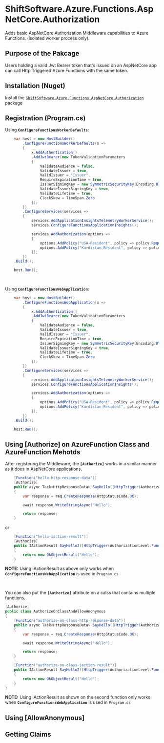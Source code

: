 # ShiftSoftware.Azure.Functions.AspNetCore.Authorization

Adds basic AspNetCore Authorization Middleware capabilities to Azure Functions. (isolated worker process only).

## Purpose of the Pakcage
Users holding a valid Jwt Bearer token that's issued on an AspNetCore app can call Http Triggered Azure Functions with the same token.

## Installation (Nuget)
Install the [`ShiftSoftware.Azure.Functions.AspNetCore.Authorization`](https://www.nuget.org/packages/ShiftSoftware.Azure.Functions.AspNetCore.Authorization) package

## Registration (Program.cs)
Using **`ConfigureFunctionsWorkerDefaults`**:   

``` C#
    var host = new HostBuilder()
        .ConfigureFunctionsWorkerDefaults(x =>
        {
            x.AddAuthentication()
            .AddJwtBearer(new TokenValidationParameters
            {
                ValidateAudience = false,
                ValidateIssuer = true,
                ValidIssuer = "Issuer",
                RequireExpirationTime = true,
                IssuerSigningKey = new SymmetricSecurityKey(Encoding.UTF8.GetBytes("A secure key that's shared between AspNetCore and Azure Functions")),
                ValidateIssuerSigningKey = true,
                ValidateLifetime = true,
                ClockSkew = TimeSpan.Zero
            });
        })
        .ConfigureServices(services =>
        {
            services.AddApplicationInsightsTelemetryWorkerService();
            services.ConfigureFunctionsApplicationInsights();

            services.AddAuthorization(options =>
            {
                options.AddPolicy("USA-Resident", policy => policy.RequireClaim(ClaimTypes.Country, "USA"));
                options.AddPolicy("Kurdistan-Resident", policy => policy.RequireClaim(ClaimTypes.Country, "Kurdistan"));
            });
        })
    .Build();

    host.Run();
```
<br/>

Using **`ConfigureFunctionsWebApplication`**:   

```C#
    var host = new HostBuilder()
        .ConfigureFunctionsWebApplication(x =>
        {
            x.AddAuthentication()
            .AddJwtBearer(new TokenValidationParameters
            {
                ValidateAudience = false,
                ValidateIssuer = true,
                ValidIssuer = "Issuer",
                RequireExpirationTime = true,
                IssuerSigningKey = new SymmetricSecurityKey(Encoding.UTF8.GetBytes("A secure key that's shared between AspNetCore and Azure Functions")),
                ValidateIssuerSigningKey = true,
                ValidateLifetime = true,
                ClockSkew = TimeSpan.Zero
            });
        })
        .ConfigureServices(services =>
        {
            services.AddApplicationInsightsTelemetryWorkerService();
            services.ConfigureFunctionsApplicationInsights();

            services.AddAuthorization(options =>
            {
                options.AddPolicy("USA-Resident", policy => policy.RequireClaim(ClaimTypes.Country, "USA"));
                options.AddPolicy("Kurdistan-Resident", policy => policy.RequireClaim(ClaimTypes.Country, "Kurdistan"));
            });
        })
    .Build();

    host.Run();
```

## Using [Authorize] on AzureFunction Class and AzureFunction Mehotds 
After registering the Middleware, the **`[Authorize]`** works in a similar manner as it does in AspNetCore applications.

```C#
    [Function("hello-http-response-data")]
    [Authorize]
    public async Task<HttpResponseData> SayHello([HttpTrigger(AuthorizationLevel.Function, "get", "post")] HttpRequestData req)
    {
        var response = req.CreateResponse(HttpStatusCode.OK);

        await response.WriteStringAsync("Hello");

        return response;
    }
```
or
```C#
    [Function("hello-iaction-result")]
    [Authorize]
    public IActionResult SayHello2([HttpTrigger(AuthorizationLevel.Function, "get", "post")] HttpRequest req, FunctionContext context)
    {
        return new OkObjectResult("Hello");
    }
```
**NOTE:** Using IActionResult as above only works when **`ConfigureFunctionsWebApplication`** is used in `Program.cs`

<br/>

You can also put the **`[Authorize]`** attribute on a calss that contains multiple functions.

```C#
[Authorize]
public class AuthorizeOnClassAndAllowAnonymous
{
    [Function("authorize-on-class-http-response-data")]
    public async Task<HttpResponseData> SayHello([HttpTrigger(AuthorizationLevel.Function, "get", "post")] HttpRequestData req)
    {
        var response = req.CreateResponse(HttpStatusCode.OK);

        await response.WriteStringAsync("Hello");

        return response;
    }

    [Function("authorize-on-class-iaction-result")]
    public IActionResult SayHello2([HttpTrigger(AuthorizationLevel.Function, "get", "post")] HttpRequest req, FunctionContext context)
    {
        return new OkObjectResult("Hello");
    }
}
```

**NOTE:** Using IActionResult as shown on the second function only works when **`ConfigureFunctionsWebApplication`** is used in `Program.cs`

## Using [AllowAnonymous]


## Getting Claims



[comment]: <> (Advanced Usage: Writing Custom Attributes on [Authorize])

